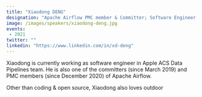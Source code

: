 ```yaml
---
title: "Xiaodong DENG"
designation: "Apache Airflow PMC member & Committer; Software Engineer @ Apple Data Pipeline Team;"
image: /images/speakers/xiaodong-deng.jpg
events:
 - 2021
twitter: ""
linkedin: "https://www.linkedin.com/in/xd-deng"
---
```


Xiaodong is currently working as software engineer in Apple ACS Data Pipelines team. He is also one of the committers (since March 2019) and PMC members (since December 2020) of Apache Airflow.

Other than coding & open source, Xiaodong also loves outdoor